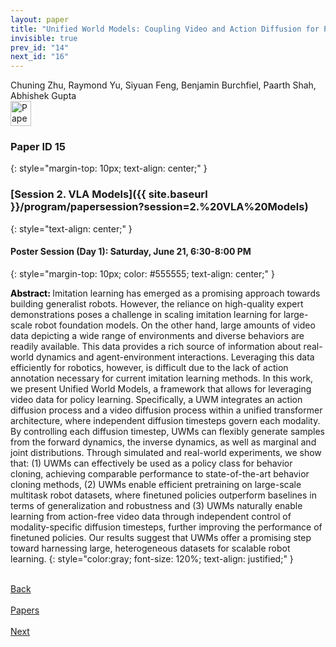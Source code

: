 ```yaml
---
layout: paper
title: "Unified World Models: Coupling Video and Action Diffusion for Pretraining on Large Robotic Datasets"
invisible: true
prev_id: "14"
next_id: "16"
---
```

<div class="paper-authors">
  <div class="paper-author-box">
    <div class="paper-author-name">Chuning Zhu, Raymond Yu, Siyuan Feng, Benjamin Burchfiel, Paarth Shah, Abhishek Gupta</div>
    <div class="paper-author-uni"></div>
  </div>
</div>

<div class="paper-pdf">
  <div>
    <a href="https://www.roboticsproceedings.org/rss21/p015.pdf" title="Download PDF" target="_blank">
      <img src="{{ site.baseurl }}/images/paper_link_cardinal_red.png" alt="Paper PDF" width="33" height="40" />
    </a>
  </div>
</div>

### Paper ID 15
{: style="margin-top: 10px; text-align: center;" }

### [Session 2. VLA Models]({{ site.baseurl }}/program/papersession?session=2.%20VLA%20Models)
{: style="text-align: center;" }

#### Poster Session (Day 1): Saturday, June 21, 6:30-8:00 PM
{: style="margin-top: 10px; color: #555555; text-align: center;" }

<b style="color: black;">Abstract: </b>Imitation learning has emerged as a promising approach towards building generalist robots. However, the reliance on high-quality expert demonstrations poses a challenge in scaling imitation learning for large-scale robot foundation models. On the other hand, large amounts of video data depicting a wide range of environments and diverse behaviors are readily available. This data provides a rich source of information about real-world dynamics and agent-environment interactions. Leveraging this data efficiently for robotics, however, is difficult due to the lack of action annotation necessary for current imitation learning methods. In this work, we present Unified World Models, a framework that allows for leveraging video data for policy learning. Specifically, a UWM integrates an action diffusion process and a video diffusion process within a unified transformer architecture, where independent diffusion timesteps govern each modality. By controlling each diffusion timestep, UWMs can flexibly generate samples from the forward dynamics, the inverse dynamics, as well as marginal and joint distributions. Through simulated and real-world experiments, we show that: (1) UWMs can effectively be used as a policy class for behavior cloning, achieving comparable performance to state-of-the-art behavior cloning methods, (2) UWMs enable efficient pretraining on large-scale multitask robot datasets, where finetuned policies outperform baselines in terms of generalization and robustness and (3) UWMs naturally enable learning from action-free video data through independent control of modality-specific diffusion timesteps, further improving the performance of finetuned policies. Our results suggest that UWMs offer a promising step toward harnessing large, heterogeneous datasets for scalable robot learning.
{: style="color:gray; font-size: 120%; text-align: justified;" }

<div class="paper-menu">
  <div class="paper-menu-inner">
    <a href="{{ site.baseurl }}/program/papers/14/" title="Previous Paper">
            <div class="paper-menu-icon">
                <i class="fas fa-arrow-left"></i><br>
                <span class="paper-menu-label">Back</span>
            </div>
        </a>
    <a href="{{ site.baseurl }}/program/papers" title="All Papers">
      <div class="paper-menu-icon">
        <i class="fas fa-list"></i><br>
        <span class="paper-menu-label">Papers</span>
      </div>
    </a>
    <a href="{{ site.baseurl }}/program/papers/16/" title="Next Paper">
            <div class="paper-menu-icon">
                <i class="fas fa-arrow-right"></i><br>
                <span class="paper-menu-label">Next</span>
            </div>
        </a>
  </div>
</div>

